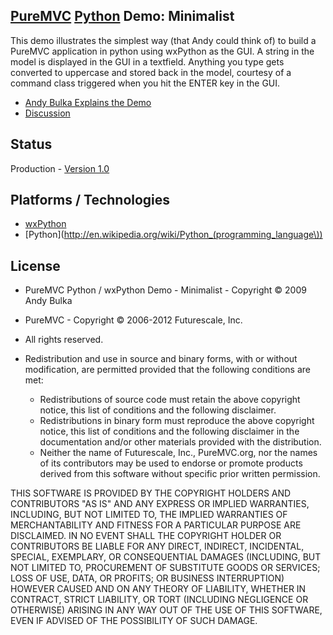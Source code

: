 ## [PureMVC](http://puremvc.github.com/) [Python](https://github.com/PureMVC/puremvc-python-standard-framework/wiki) Demo: Minimalist
This demo illustrates the simplest way (that Andy could think of) to build a
PureMVC application in python using wxPython as the GUI. A string in the model
is displayed in the GUI in a textfield. Anything you type gets converted to
uppercase and stored back in the model, courtesy of a command class triggered
when you hit the ENTER key in the GUI.

* [Andy Bulka Explains the Demo](http://www.andypatterns.com/index.php/blog/puremvc_minimal_wxpython/)
* [Discussion](http://forums.puremvc.org/index.php)

## Status
Production - [Version 1.0](https://github.com/PureMVC/puremvc-python-demo-wxpython-minimalist/blob/master/VERSION)

## Platforms / Technologies
* [wxPython](http://en.wikipedia.org/wiki/wxPython)
* [Python](http://en.wikipedia.org/wiki/Python_(programming_language\))

## License
* PureMVC Python / wxPython Demo - Minimalist - Copyright © 2009 Andy Bulka
* PureMVC - Copyright © 2006-2012 Futurescale, Inc.
* All rights reserved.

* Redistribution and use in source and binary forms, with or without modification, are permitted provided that the following conditions are met:

  * Redistributions of source code must retain the above copyright notice, this list of conditions and the following disclaimer.
  * Redistributions in binary form must reproduce the above copyright notice, this list of conditions and the following disclaimer in the documentation and/or other materials provided with the distribution.
  * Neither the name of Futurescale, Inc., PureMVC.org, nor the names of its contributors may be used to endorse or promote products derived from this software without specific prior written permission.

THIS SOFTWARE IS PROVIDED BY THE COPYRIGHT HOLDERS AND CONTRIBUTORS "AS IS" AND ANY EXPRESS OR IMPLIED WARRANTIES, INCLUDING, BUT NOT LIMITED TO, THE IMPLIED WARRANTIES OF MERCHANTABILITY AND FITNESS FOR A PARTICULAR PURPOSE ARE DISCLAIMED. IN NO EVENT SHALL THE COPYRIGHT HOLDER OR CONTRIBUTORS BE LIABLE FOR ANY DIRECT, INDIRECT, INCIDENTAL, SPECIAL, EXEMPLARY, OR CONSEQUENTIAL DAMAGES (INCLUDING, BUT NOT LIMITED TO, PROCUREMENT OF SUBSTITUTE GOODS OR SERVICES; LOSS OF USE, DATA, OR PROFITS; OR BUSINESS INTERRUPTION) HOWEVER CAUSED AND ON ANY THEORY OF LIABILITY, WHETHER IN CONTRACT, STRICT LIABILITY, OR TORT (INCLUDING NEGLIGENCE OR OTHERWISE) ARISING IN ANY WAY OUT OF THE USE OF THIS SOFTWARE, EVEN IF ADVISED OF THE POSSIBILITY OF SUCH DAMAGE.
